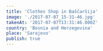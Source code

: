 ```yaml
---
title: 'Clothes Shop in Baščaršija'
image: './2017-07-07_15-31-46.jpg'
takenAt: '2017-07-07T13:31:46.000Z'
country: 'Bosnia and Herzegovina'
place: 'Sarajevo'
publish: true
---
```

